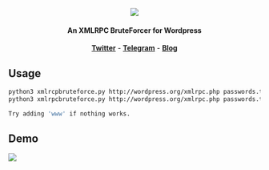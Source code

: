 <p align="center"><img src="https://i.imgur.com/K1C74ti.png"></p>

<h4 align="center">An XMLRPC BruteForcer for Wordpress</h4>

<p align="center">
  <a href="https://twitter.com/kavishgour"><b>Twitter</b></a>
  <span> - </span>
  <a href="https://t.me/kavishgr"><b>Telegram</b></a>
  <span> - </span>
  <a href="https://kavishgr.github.io"><b>Blog</b></a>
</p>


## Usage

```bash
python3 xmlrcpbruteforce.py http://wordpress.org/xmlrpc.php passwords.txt username
python3 xmlrpcbruteforce.py http://wordpress.org/xmlrpc.php passwords.txt userlist.txt

Try adding 'www' if nothing works.
```

## Demo

<img src="https://i.imgur.com/4XxCtVL.png">
